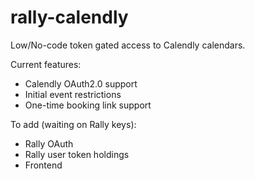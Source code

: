 # rally-calendly

Low/No-code token gated access to Calendly calendars.

Current features:
- Calendly OAuth2.0 support
- Initial event restrictions
- One-time booking link support

To add (waiting on Rally keys):
- Rally OAuth
- Rally user token holdings
- Frontend
